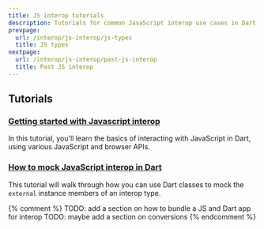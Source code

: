 ```yaml
---
title: JS interop tutorials
description: Tutorials for common JavaScript interop use cases in Dart.
prevpage:
  url: /interop/js-interop/js-types
  title: JS types
nextpage:
  url: /interop/js-interop/past-js-interop
  title: Past JS interop
---
```


## Tutorials

### [Getting started with Javascript interop][]

In this tutorial, you'll learn the basics of interacting with JavaScript 
in Dart, using various JavaScript and browser APIs.

### [How to mock JavaScript interop in Dart][]

This tutorial will walk through how you can use Dart classes to mock the
`external` instance members of an interop type.

{% comment %}
TODO: add a section on how to bundle a JS and Dart app for interop
TODO: maybe add a section on conversions
{% endcomment %}

[Getting started with Javascript interop]: /interop/js-interop/start
[How to mock JavaScript interop in Dart]: /interop/js-interop/mock